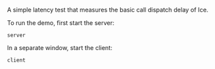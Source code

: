 A simple latency test that measures the basic call dispatch delay of Ice.

To run the demo, first start the server:

```
server
```

In a separate window, start the client:

```
client
```
